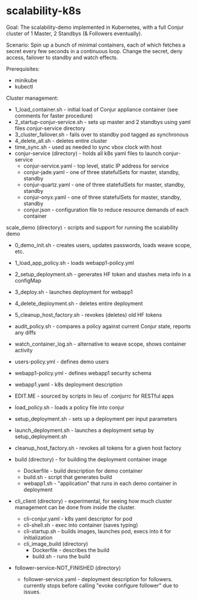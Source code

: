 # scalability-k8s

Goal: The scalability-demo implemented in Kubernetes, with a full Conjur cluster of 1 Master, 2 Standbys (& Followers eventually).

Scenario: Spin up a bunch of minimal containers, each of which fetches a secret every few seconds in a continuous loop. Change the secret, deny access, failover to standby and watch effects.

Prerequisites:
- minikube
- kubectl

Cluster management:
- 1_load_container.sh - initial load of Conjur appliance container (see comments for faster procedure)
- 2_startup-conjur-service.sh - sets up master and 2 standbys using yaml files conjur-service directory
- 3_cluster_failover.sh - fails over to standby pod tagged as synchronous
- 4_delete_all.sh - deletes entire cluster
- time_sync.sh - used as needed to sync vbox clock with host
- conjur-service (directory) - holds all k8s yaml files to launch conjur-service
  - conjur-service.yaml - top level, static IP address for service
  - conjur-jade.yaml - one of three statefulSets for master, standby, standby
  - conjur-quartz.yaml - one of three statefulSets for master, standby, standby
  - conjur-onyx.yaml - one of three statefulSets for master, standby, standby
  - conjur.json - configuration file to reduce resource demands of each container

scale_demo (directory) - scripts and support for running the scalability demo
- 0_demo_init.sh - creates users, updates passwords, loads weave scope, etc.
- 1_load_app_policy.sh - loads webapp1-policy.yml
- 2_setup_deployment.sh - generates HF token and stashes meta info in a configMap
- 3_deploy.sh - launches deployment for webapp1
- 4_delete_deployment.sh - deletes entire deployment
- 5_cleanup_host_factory.sh - revokes (deletes) old HF tokens
- audit_policy.sh - compares a policy against current Conjur state, reports any diffs
- watch_container_log.sh - alternative to weave scope, shows container activity
- users-policy.yml - defines demo users
- webapp1-policy.yml - defines webapp1 security schema
- webapp1.yaml - k8s deployment description
- EDIT.ME - sourced by scripts in lieu of .conjurrc for RESTful apps
- load_policy.sh - loads a policy file into conjur
- setup_deployment.sh - sets up a deployment per input parameters
- launch_deployment.sh - launches a deployment setup by setup_deployment.sh
- cleanup_host_factory.sh - revokes all tokens for a given host factory
- build (directory) - for building the deployment container image
  - Dockerfile - build description for demo container
  - build.sh - script that generates build
  - webapp1.sh - "application" that runs in each demo container in deployment

- cli_client (directory) - experimental, for seeing how much cluster management can be done from inside the cluster.
  - cli-conjur.yaml - k8s yaml descriptor for pod
  - cli-shell.sh - exec into container (saves typing)
  - cli-startup.sh - builds images, launches pod, execs into it for initialization
  - cli_image_build (directory)
    - Dockerfile - describes the build
    - build.sh - runs the build
  
- follower-service-NOT_FINISHED (directory)
  - follower-service.yaml - deployment description for followers. currently stops before calling "evoke configure follower" due to issues.
